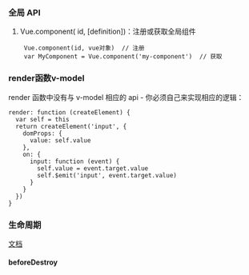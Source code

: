 ### 全局 API

1. Vue.component( id, [definition])：注册或获取全局组件

        Vue.component(id, vue对象)  // 注册
        var MyComponent = Vue.component('my-component')  // 获取
    
    
### render函数v-model

render 函数中没有与 v-model 相应的 api - 你必须自己来实现相应的逻辑：

    render: function (createElement) {
      var self = this
      return createElement('input', {
        domProps: {
          value: self.value
        },
        on: {
          input: function (event) {
            self.value = event.target.value
            self.$emit('input', event.target.value)
          }
        }
      })
    }

### 生命周期

[文档](https://segmentfault.com/a/1190000008010666)

#### beforeDestroy

